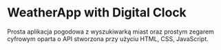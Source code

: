# WeatherApp with Digital Clock
Prosta aplikacja pogodowa z wyszukiwarką miast oraz prostym zegarem cyfrowym oparta o API stworzona przy użyciu HTML, CSS, JavaScript.
